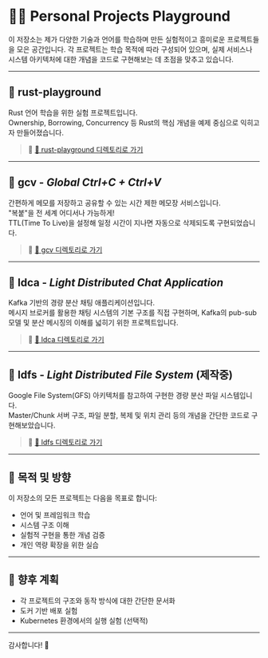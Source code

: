 # 🧑‍💻 Personal Projects Playground

이 저장소는 제가 다양한 기술과 언어를 학습하며 만든 실험적이고 흥미로운 프로젝트들을 모은 공간입니다. 각 프로젝트는 학습 목적에 따라 구성되어 있으며, 실제 서비스나 시스템 아키텍처에 대한 개념을 코드로 구현해보는 데 초점을 맞추고 있습니다.

---

## 🧪 rust-playground
Rust 언어 학습을 위한 실험 프로젝트입니다.  
Ownership, Borrowing, Concurrency 등 Rust의 핵심 개념을 예제 중심으로 익히고자 만들어졌습니다.

> 🔗 [📁 rust-playground 디렉토리로 가기](./rust-playground)

---

## 📝 gcv - *Global Ctrl+C + Ctrl+V*
간편하게 메모를 저장하고 공유할 수 있는 시간 제한 메모장 서비스입니다.  
"복붙"을 전 세계 어디서나 가능하게!   
TTL(Time To Live)을 설정해 일정 시간이 지나면 자동으로 삭제되도록 구현되었습니다.

> 🔗 [📁 gcv 디렉토리로 가기](./gcv)

---

## 💬 ldca - *Light Distributed Chat Application*
Kafka 기반의 경량 분산 채팅 애플리케이션입니다.  
메시지 브로커를 활용한 채팅 시스템의 기본 구조를 직접 구현하며, Kafka의 pub-sub 모델 및 분산 메시징의 이해를 넓히기 위한 프로젝트입니다.

> 🔗 [📁 ldca 디렉토리로 가기](./ldca)

---

## 📁 ldfs - *Light Distributed File System* (제작중)
Google File System(GFS) 아키텍처를 참고하여 구현한 경량 분산 파일 시스템입니다.  
Master/Chunk 서버 구조, 파일 분할, 복제 및 위치 관리 등의 개념을 간단한 코드로 구현해보았습니다.

> 🔗 [📁 ldfs 디렉토리로 가기](./ldfs)

---

## 🧭 목적 및 방향
이 저장소의 모든 프로젝트는 다음을 목표로 합니다:

- 언어 및 프레임워크 학습
- 시스템 구조 이해
- 실험적 구현을 통한 개념 검증
- 개인 역량 확장을 위한 실습

---

## 📌 향후 계획
- 각 프로젝트의 구조와 동작 방식에 대한 간단한 문서화
- 도커 기반 배포 실험
- Kubernetes 환경에서의 실행 실험 (선택적)

---

감사합니다! 🚀
